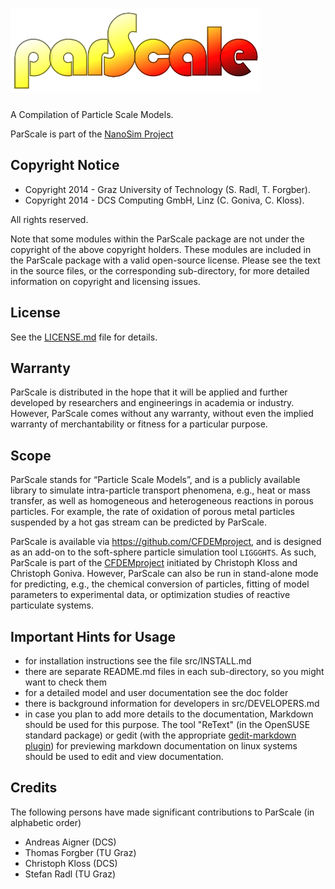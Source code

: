 ![logo](parscale_logo.png)
======
A Compilation of Particle Scale Models.

ParScale is part of the [NanoSim Project](http://sintef.no/NanoSim)


Copyright Notice
------------------

- Copyright 2014 - Graz University of Technology (S. Radl, T. Forgber).
- Copyright 2014 - DCS Computing GmbH, Linz (C. Goniva, C. Kloss).

All rights reserved.

Note that some modules within the ParScale package are not under the copyright of the above copyright holders. These modules are included in the ParScale package with a valid open-source license. Please see the text in the source files, or the corresponding sub-directory, for more detailed information on copyright and licensing issues.

License
-----------------
See the [LICENSE.md](LICENSE.md) file for details.

Warranty
-----------------
ParScale is distributed in the hope that it will be applied and further developed by researchers and engineerings in academia or industry. However, ParScale comes without any warranty, without even the implied warranty of merchantability or fitness for a particular purpose. 

Scope
---------------------------------------
ParScale stands for “Particle Scale Models”, and is a publicly available library to simulate intra-particle transport phenomena, e.g., heat or mass transfer, as well as homogeneous and heterogeneous reactions in porous particles. For example, the rate of oxidation of porous metal particles suspended by a hot gas stream can be predicted by ParScale.

ParScale is available via https://github.com/CFDEMproject, and is designed as an add-on to the soft-sphere particle simulation tool `LIGGGHTS`. As such, ParScale is part of the [CFDEMproject](http://www.cfdem.com) initiated by Christoph Kloss and Christoph Goniva. However, ParScale can also be run in stand-alone mode for predicting, e.g., the chemical conversion of particles, fitting of model parameters to experimental data, or optimization studies of reactive particulate systems.

Important Hints for Usage
-----------------

- for installation instructions see the file src/INSTALL.md
- there are separate README.md files in each sub-directory, so you might want to check them
- for a detailed model and user documentation see the doc folder
- there is background information for developers in src/DEVELOPERS.md
- in case you plan to add more details to the documentation, Markdown should be used for this purpose. The tool "ReText" (in the OpenSUSE standard package) or gedit (with the appropriate [gedit-markdown plugin](http://www.jpfleury.net/en/software/gedit-markdown.php)) for previewing markdown documentation on linux systems should be used to edit and view documentation.


Credits
-------------------
The following persons have made significant contributions to ParScale (in alphabetic order)

- Andreas Aigner (DCS)
- Thomas Forgber (TU Graz)
- Christoph Kloss (DCS)
- Stefan Radl (TU Graz)
